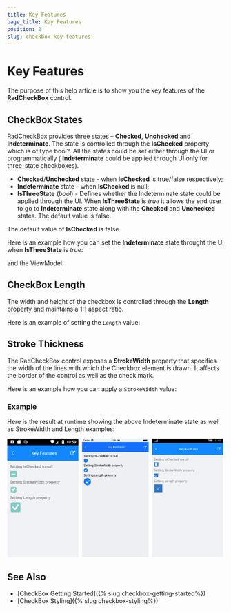 ```yaml
---
title: Key Features
page_title: Key Features
position: 2
slug: checkbox-key-features
---
```


# Key Features

The purpose of this help article is to show you the key features of the **RadCheckBox** control. 

## CheckBox States

RadCheckBox provides three states – **Checked**, **Unchecked** and **Indeterminate**. The state is controlled through the **IsChecked** property which is of type bool?. All the states could be set either through the UI or programmatically ( **Indeterminate** could be applied through UI only for three-state checkboxes).

* **Checked**/**Unchecked** state - when **IsChecked** is true/false respectively;
* **Indeterminate** state - when **IsChecked** is null;
* **IsThreeState** (*bool*) - Defines whether the Indeterminate state could be applied through the UI. When **IsThreeState** is *true* it allows the end user to go to **Indeterminate** state along with the **Checked** and **Unchecked** states. The default value is false.

The default value of **IsChecked** is false.

Here is an example how you can set the **Indeterminate** state throught the UI when **IsThreeState** is *true*:

<snippet id='checkbox-key-features-ischeckednull-xaml'/>

and the ViewModel:

<snippet id='checkbox-key-features-viewmodel'/>

## CheckBox Length

The width and height of the checkbox is controlled through the **Length** property and maintains a 1:1 aspect ratio. 

Here is an example of setting the `Length` value:

<snippet id='checkbox-key-features-length-xaml'/>

## Stroke Thickness

The RadCheckBox control exposes a **StrokeWidth** property that specifies the width of the lines with which the Checkbox element is drawn. It affects the border of the control as well as the check mark.

Here is an example how you can apply a `StrokeWidth` value:

<snippet id='checkbox-key-features-strokewidth-xaml'/>

### Example

Here is the result at runtime showing the above Indeterminate state as well as StrokeWidth and Length examples:

![CheckBox Key Feature Example](images/checkbox-features.png)

## See Also

- [CheckBox Getting Started]({% slug checkbox-getting-started%})
- [CheckBox Styling]({% slug checkbox-styling%}) 
